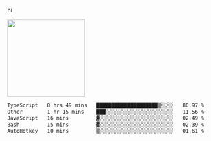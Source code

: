 hi

<img height="180em" src="https://github-readme-stats.vercel.app/api?username=AProductiveNerd&show_icons=true&hide_border=true&&count_private=true&include_all_commits=true" />

<!--START_SECTION:waka-->

```txt
TypeScript   8 hrs 49 mins   ████████████████████▒░░░░   80.97 %
Other        1 hr 15 mins    ███░░░░░░░░░░░░░░░░░░░░░░   11.56 %
JavaScript   16 mins         ▓░░░░░░░░░░░░░░░░░░░░░░░░   02.49 %
Bash         15 mins         ▓░░░░░░░░░░░░░░░░░░░░░░░░   02.39 %
AutoHotkey   10 mins         ▒░░░░░░░░░░░░░░░░░░░░░░░░   01.61 %
```

<!--END_SECTION:waka-->
